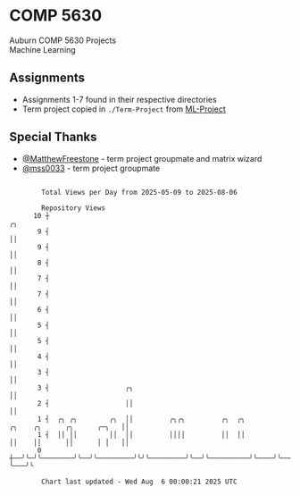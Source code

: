 # COMP 5630
Auburn COMP 5630 Projects  
Machine Learning

## Assignments
- Assignments 1-7 found in their respective directories
- Term project copied in `./Term-Project` from [ML-Project](https://github.com/wumphlett/ML-Project)

## Special Thanks
- [@MatthewFreestone](https://github.com/MatthewFreestone) - term project groupmate and matrix wizard
- [@mss0033](https://github.com/mss0033) - term project groupmate

```

        Total Views per Day from 2025-05-09 to 2025-08-06

        Repository Views
      10 ┼                                                                                       ╭╮
       9 ┤                                                                                       ││
       9 ┤                                                                                       ││
       8 ┤                                                                                       ││
       7 ┤                                                                                       ││
       7 ┤                                                                                       ││
       6 ┤                                                                                       ││
       5 ┤                                                                                       ││
       5 ┤                                                                                       ││
       4 ┤                                                                                       ││
       3 ┤                                                                                       ││
       3 ┤                   ╭╮                                                                  ││
       2 ┤                   ││                                                                  ││
       1 ┤  ╭╮ ╭╮        ╭╮  ││         ╭╮╭╮         ╭╮  ╭╮          ╭╮    ╭╮      ╭╮      ╭─╮   ││
       1 ┤  ││ ││        ││  ││         ││││         ││  ││          ││    ││      ││      │ │   ││
       0 ┼──╯╰─╯╰────────╯╰──╯╰─────────╯╰╯╰─────────╯╰──╯╰──────────╯╰────╯╰──────╯╰──────╯ ╰───╯╰

        Chart last updated - Wed Aug  6 00:00:21 2025 UTC
        
```
